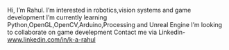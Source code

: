 Hi, I’m Rahul. 
I’m interested in robotics,vision systems and game development
I’m currently learning Python,OpenGL,OpenCV,Arduino,Processing and Unreal Engine
I’m looking to collaborate on game develepment
Contact me via Linkedin- www.linkedin.com/in/k-a-rahul


